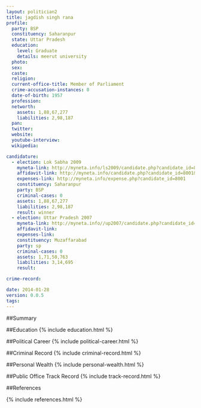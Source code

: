 ```yaml
---
layout: politician2
title: jagdish singh rana
profile: 
  party: BSP
  constituency: Saharanpur
  state: Uttar Pradesh
  education: 
    level: Graduate
    details: meerut university
  photo: 
  sex: 
  caste: 
  religion: 
  current-office-title: Member of Parliament
  crime-accusation-instances: 0
  date-of-birth: 1957
  profession: 
  networth: 
    assets: 1,88,67,277
    liabilities: 2,98,187
  pan: 
  twitter: 
  website: 
  youtube-interview: 
  wikipedia: 

candidature: 
  - election: Lok Sabha 2009
    myneta-link: http://myneta.info/ls2009/candidate.php?candidate_id=8001
    affidavit-link: http://myneta.info/candidate.php?candidate_id=8001&scan=original
    expenses-link: http://myneta.info/expense.php?candidate_id=8001
    constituency: Saharanpur 
    party: BSP
    criminal-cases: 0
    assets: 1,88,67,277
    liabilities: 2,98,187
    result: winner 
  - election: Uttar Pradesh 2007
    myneta-link: http://myneta.info//up2007/candidate.php?candidate_id=792
    affidavit-link: 
    expenses-link: 
    constituency: Muzaffarabad 
    party: sp
    criminal-cases: 0
    assets: 1,71,50,763
    liabilities: 3,14,695
    result:  

crime-record: 

date: 2014-01-28
version: 0.0.5
tags: 
---
```

##Summary


##Education
{% include education.html %}


##Political Career
{% include political-career.html %}


##Criminal Record
{% include criminal-record.html %}


##Personal Wealth
{% include personal-wealth.html %}


##Public Office Track Record
{% include track-record.html %}


##References


{% include references.html %}